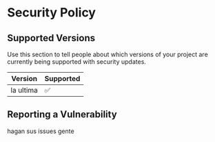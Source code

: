# Security Policy

## Supported Versions

Use this section to tell people about which versions of your project are
currently being supported with security updates.

| Version | Supported          |
| ------- | ------------------ |
| la ultima   | :white_check_mark: |

## Reporting a Vulnerability

hagan sus issues gente
